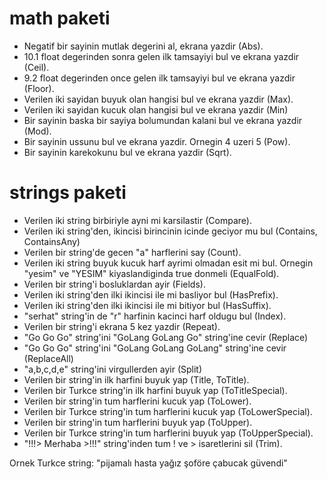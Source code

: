 # math paketi

- Negatif bir sayinin mutlak degerini al, ekrana yazdir (Abs).
- 10.1 float degerinden sonra gelen ilk tamsayiyi bul ve ekrana yazdir (Ceil).
- 9.2 float degerinden once gelen ilk	tamsayiyi bul ve ekrana yazdir (Floor).
- Verilen iki sayidan buyuk olan hangisi bul ve ekrana yazdir (Max).
- Verilen iki sayidan kucuk olan hangisi bul ve ekrana yazdir (Min)
- Bir sayinin baska bir sayiya bolumundan kalani bul ve ekrana yazdir (Mod).
- Bir sayinin ussunu bul ve ekrana yazdir. Ornegin 4 uzeri 5 (Pow).
- Bir sayinin karekokunu bul ve ekrana yazdir (Sqrt).

# strings paketi

- Verilen iki string birbiriyle ayni mi karsilastir (Compare).
- Verilen iki string'den, ikincisi birincinin icinde geciyor mu bul (Contains, ContainsAny)
- Verilen bir string'de gecen "a" harflerini say (Count).
- Verilen iki string buyuk kucuk harf ayrimi olmadan esit mi bul. Ornegin "yesim" ve "YESIM" kiyaslandiginda true donmeli (EqualFold).
- Verilen bir string'i bosluklardan ayir (Fields).
- Verilen iki string'den ilki ikincisi ile mi basliyor bul (HasPrefix).
- Verilen iki string'den ilki ikincisi ile mi bitiyor bul (HasSuffix).
- "serhat" string'in de "r" harfinin kacinci harf oldugu bul (Index).
- Verilen bir string'i ekrana 5 kez yazdir (Repeat).
- "Go Go Go" string'ini "GoLang GoLang Go" string'ine cevir (Replace)
- "Go Go Go" string'ini "GoLang GoLang GoLang" string'ine cevir (ReplaceAll)
- "a,b,c,d,e" string'ini virgullerden ayir (Split)
- Verilen bir string'in ilk harfini buyuk yap (Title, ToTitle).
- Verilen bir Turkce string'in ilk harfini buyuk yap (ToTitleSpecial).
- Verilen bir string'in tum harflerini kucuk yap (ToLower).
- Verilen bir Turkce string'in tum harflerini kucuk yap (ToLowerSpecial).
- Verilen bir string'in tum harflerini buyuk yap (ToUpper).
- Verilen bir Turkce string'in tum harflerini buyuk yap (ToUpperSpecial).
- "!!!> Merhaba >!!!" string'inden tum ! ve > isaretlerini sil (Trim).

Ornek Turkce string: "pijamalı hasta yağız şoföre çabucak güvendi"
